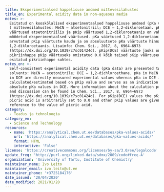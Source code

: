 ```yaml
---
title: Eksperimentaalsed happelisuse andmed mittevesilahustes
title_en: Experimental acidity data in non-aqueous media
notes: >-
  Esitatud on kooskõlalised eksperimentaalsed happelisuse andmed (pKa väärtused
  ) mittevesilahustes: MeCN – atsetonitriil; DCE – 1,2-dikloroetaan. pKa
  väärtused atsetonitriilis ja pKip väärtused 1,2-dikloroetaanis on vahetult
  mõõdetud eksperimentaalsed väärtused. pKa väärtused 1,2-dikloroetaanis on
  arvutatud pKip väärtuste kaudu ja on absoluutsete pKa väärtuste hinnanguteks
  1,2-dikloroetaanis. Lisainfo: Chem. Sci., 2017, 8, 6964–6973
  (https://dx.doi.org/10.1039/c7sc01424d). pKip(DCE) väärtuste jaoks on
  pikriinhappe pKip väärtuseks omistatud 0.0 kõik teised pKip väärtused on
  esitatud pikriinhappe suhtes.
notes_en: >-
  Self-consistent experimental acidity data (pKa data) are presented two organic
  solvents: MeCN – acetonitrile; DCE – 1,2-dichloroethane. pKa in MeCN and pKip 
  in DCE are directly measured experimental values whereas pKa in DCE is
  calculated/estimated based on pKip value and serves as an indication of the
  absolute pKa values in DCE. More information about the calculation procedures
  and discussion can be found in Chem. Sci., 2017, 8, 6964–6973
  (https://dx.doi.org/10.1039/c7sc01424d). For pKip(DCE) values the pKip of
  picric acid is arbitrarily set to 0.0 and other pKip values are given in
  reference to the value of picric acid.
category: 
  - Teadus ja tehnoloogia
category_en: 
  - Science and Technology
resources:
  - name: 'https://analytical.chem.ut.ee/databases/pka-values-acids/'
    url: 'https://analytical.chem.ut.ee/databases/pka-values-acids/'
    format: HTML
    interactive: 'False'
license: 'https://creativecommons.org/licenses/by-sa/3.0/ee/legalcode'
update_freq: 'http://purl.org/linked-data/sdmx/2009/code#freq-A'
organization: 'University of Tartu, Institute of Chemistry'
maintainer_name: Ivo Leito
maintainer_email: ivo.leito@ut.ee
maintainer_phone: '+3725184176'
date_issued: '20/04/2020'
date_modified: 2021/01/28
---
```

